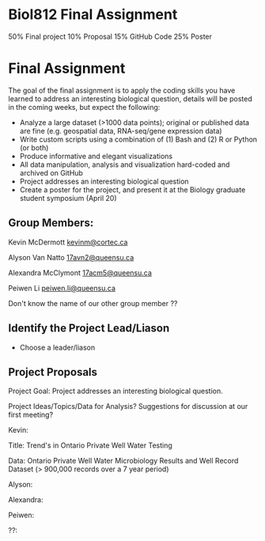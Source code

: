 # Biol812 Final Assignment

50% Final project
10% Proposal
15% GitHub Code
25% Poster

# Final Assignment
The goal of the final assignment is to apply the coding skills you have learned to address an interesting biological question, details will be posted in the coming weeks, but expect the following:

* Analyze a large dataset (>1000 data points); original or published data are fine (e.g. geospatial data, RNA-seq/gene expression data)
* Write custom scripts using a combination of (1) Bash and (2) R or Python (or both)
* Produce informative and elegant visualizations
* All data manipulation, analysis and visualization hard-coded and archived on GitHub
* Project addresses an interesting biological question
* Create a poster for the project, and present it at the Biology graduate student symposium (April 20)



## Group Members:
Kevin McDermott  <kevinm@cortec.ca>

Alyson Van Natto <17avn2@queensu.ca>

Alexandra McClymont <17acm5@queensu.ca>

Peiwen Li <peiwen.li@queensu.ca>

Don't know the name of our other group member ??

## Identify the Project Lead/Liason

* Choose a leader/liason

## Project Proposals

Project Goal: Project addresses an interesting biological question.

Project Ideas/Topics/Data for Analysis?  Suggestions for discussion at our first meeting?

Kevin: 

Title: Trend's in Ontario Private Well Water Testing 

Data: Ontario Private Well Water Microbiology Results and Well Record Dataset (> 900,000 records over a 7 year period)
       
Alyson: 


Alexandra:


Peiwen:


??:

